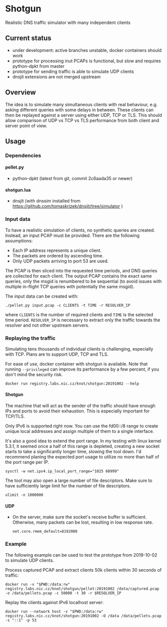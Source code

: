 # Shotgun

Realistic DNS traffic simulator with many independent clients

## Current status

- under development: active branches unstable, docker containers should work
- prototype for processing inut PCAPs is functional, but slow and requires
  python-dpkt from master
- prototype for sending traffic is able to simulate UDP clients
- dnsjit extensions are not merged upstream

## Overview

The idea is to simulate many simultaneous clients with real behaviour, e.g.
asking different queries with some delays in between. These clients can then be
replayed against a server using either UDP, TCP or TLS. This should allow
comparison of UDP vs TCP vs TLS performance from both client and server point
of view.

## Usage

### Dependencies

#### pellet.py

- python-dpkt (latest from git, commit 2c6aada35 or newer)

#### shotgun.lua

- dnsjit (with dnssim installed from https://github.com/tomaskrizek/dnsjit/tree/simulator )

### Input data

To have a realistic simulation of clients, no synthetic queries are created.
Instead, an input PCAP must be provided. There are the following assumptions:

- Each IP address represents a unique client.
- The packets are ordered by ascending time.
- Only UDP packets arriving to port 53 are used.

The PCAP is then sliced into the requested time periods, and DNS queries are
collected for each client. The output PCAP contains the exact same queries,
only the msgid is renumbered to be sequential (to avoid issues with multiple
in-flight TCP queries with potentially the same msgid).

The input data can be created with:

```
./pellet.py input.pcap -c CLIENTS -t TIME -r RESOLVER_IP
```

where `CLIENTS` is the number of required clients and `TIME` is the selected
time period. `RESOLVER_IP` is necessary to extract only the traffic towards the
resolver and not other upstream servers.

### Replaying the traffic

Simulating tens thousands of individual clients is challenging, especially with
TCP. Plans are to support UDP, TCP and TLS.

For ease of use, docker container with shotgun is available. Note that running
``--privileged`` can improve its performance by a few percent, if you don't mind
the security risk.

```
docker run registry.labs.nic.cz/knot/shotgun:20191002 --help
```

#### Shotgun

The machine that will act as the sender of the traffic should have enough IPs
and ports to avoid their exhaustion. This is especially important for TCP/TLS.

Only IPv6 is supported right now. You can use the fd00::/8 range to create
unique local addresses and assign multiple of them to a single interface.

It's also a good idea to extend the port range. In my testing with linux
kernel 5.3.1, it seemed once a half of this range is depleted, creating a new
socket starts to take a significantly longer time, slowing the tool down. I'd
recommend planing the expected port usage to utilize no more than half of the
port range per IP.

```
sysctl -w net.ipv4.ip_local_port_range="1025 60999"
```

The tool may also open a large number of file descriptors. Make sure to have
sufficiently large limit for the number of file descriptors.

```
ulimit -n 1000000
```

#### UDP

- On the server, make sure the socket's receive buffer is sufficient.
  Otherwise, many packets can be lost, resulting in low response rate.

  ```
  net.core.rmem_default=8192000
  ```

### Example

The following example can be used to test the prototype from 2019-10-02 to
simulate UDP clients.

Process captured PCAP and extract clients 50k clients within 30 seconds of traffic:

```
docker run -v "$PWD:/data:rw" registry.labs.nic.cz/knot/shotgun/pellet:20191002 /data/captured.pcap -o /data/pellets.pcap -c 50000 -t 30 -r $RESOLVER_IP
```

Replay the clients against IPv6 localhost server:

```
docker run --network host -v "$PWD:/data:rw" registry.labs.nic.cz/knot/shotgun:20191002 -O /data /data/pellets.pcap -s "::1" -p 53
```
